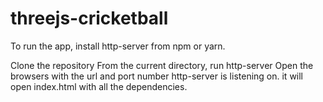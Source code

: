 # threejs-cricketball

To run the app, install http-server from npm or yarn.

Clone the repository
From the current directory, run http-server
Open the browsers with the url and port number http-server is listening on.
it will open index.html with all the dependencies.
